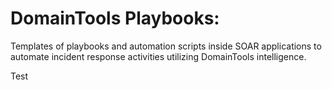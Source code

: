 # DomainTools Playbooks:
Templates of playbooks and automation scripts inside SOAR applications to automate incident response activities utilizing DomainTools intelligence.

Test
